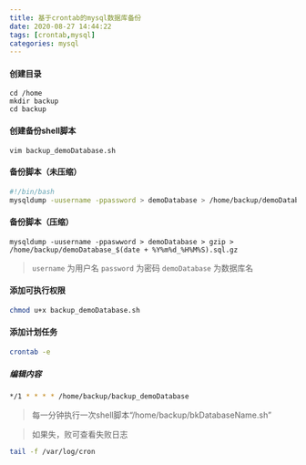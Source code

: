 ```yaml
---
title: 基于crontab的mysql数据库备份
date: 2020-08-27 14:44:22
tags: [crontab,mysql]
categories: mysql
---
```

#### 创建目录
```
cd /home
mkdir backup
cd backup
```
#### 创建备份shell脚本
```
vim backup_demoDatabase.sh
```
#### 备份脚本（未压缩）
```bash
#!/bin/bash
mysqldump -uusername -ppassword > demoDatabase > /home/backup/demoDatabase_$(date + %Y%m%d_%H%M%S).sql
```
#### 备份脚本（压缩）
```base
mysqldump -uusername -ppaswword > demoDatabase > gzip > /home/backup/demoDatabase_$(date + %Y%m%d_%H%M%S).sql.gz
```
> `username` 为用户名
> `password` 为密码
> `demoDatabase` 为数据库名

#### 添加可执行权限
```bash 
chmod u+x backup_demoDatabase.sh
```
#### 添加计划任务
```bash
crontab -e
```
##### 编辑内容



```bash 
*/1 * * * * /home/backup/backup_demoDatabase
```
> 每一分钟执行一次shell脚本“/home/backup/bkDatabaseName.sh”


> 如果失，败可查看失败日志
```bash 
tail -f /var/log/cron
```